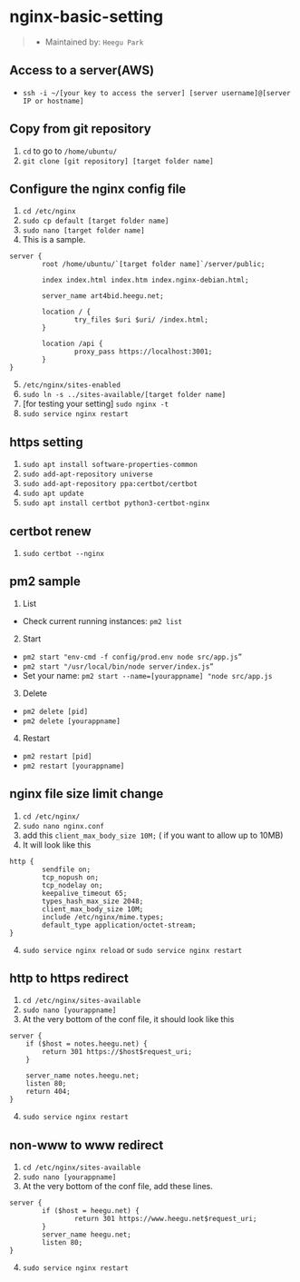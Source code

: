 # nginx-basic-setting
> - Maintained by: `Heegu Park`

## Access to a server(AWS)
- `ssh -i ~/[your key to access the server] [server username]@[server IP or hostname]`

## Copy from git repository
1. `cd` to go to `/home/ubuntu/`
2. `git clone [git repository] [target folder name]`

## Configure the nginx config file
1. `cd /etc/nginx`
2. `sudo cp default [target folder name]`
3. `sudo nano [target folder name]`
4. This is a sample.
```
server {
        root /home/ubuntu/`[target folder name]`/server/public;

        index index.html index.htm index.nginx-debian.html;

        server_name art4bid.heegu.net;

        location / {
                try_files $uri $uri/ /index.html;
        }

        location /api {
                proxy_pass https://localhost:3001;
        }
}
```
5. `/etc/nginx/sites-enabled`
6. `sudo ln -s ../sites-available/[target folder name]`
7. [for testing your setting] `sudo nginx -t`
8. `sudo service nginx restart`

## https setting
1. `sudo apt install software-properties-common`
2. `sudo add-apt-repository universe`
3. `sudo add-apt-repository ppa:certbot/certbot`
4. `sudo apt update`
5. `sudo apt install certbot python3-certbot-nginx`

## certbot renew
1. `sudo certbot --nginx`

## pm2 sample
1. List
- Check current running instances: `pm2 list`
2. Start
- `pm2 start "env-cmd -f config/prod.env node src/app.js”`
- `pm2 start "/usr/local/bin/node server/index.js”`
- Set your name: `pm2 start --name=[yourappname] "node src/app.js`
3. Delete
- `pm2 delete [pid]`
- `pm2 delete [yourappname]`
4. Restart
- `pm2 restart [pid]`
- `pm2 restart [yourappname]`

## nginx file size limit change
1. `cd /etc/nginx/`
2. `sudo nano nginx.conf`
3. add this `client_max_body_size 10M;` ( if you want to allow up to 10MB)
4. It will look like this
```
http {
        sendfile on;
        tcp_nopush on;
        tcp_nodelay on;
        keepalive_timeout 65;
        types_hash_max_size 2048;
        client_max_body_size 10M;
        include /etc/nginx/mime.types;
        default_type application/octet-stream;
}
```
4. `sudo service nginx reload` or `sudo service nginx restart`

## http to https redirect
1. `cd /etc/nginx/sites-available`
2. `sudo nano [yourappname]`
3. At the very bottom of the conf file, it should look like this 
```
server {
    if ($host = notes.heegu.net) {
        return 301 https://$host$request_uri;
    } 

    server_name notes.heegu.net;
    listen 80;
    return 404; 
}
```
4. `sudo service nginx restart`

## non-www to www redirect
1. `cd /etc/nginx/sites-available`
2. `sudo nano [yourappname]`
3. At the very bottom of the conf file, add these lines. 
```
server {
        if ($host = heegu.net) {
                return 301 https://www.heegu.net$request_uri;
        }
        server_name heegu.net;
        listen 80;
}

```
4. `sudo service nginx restart`
